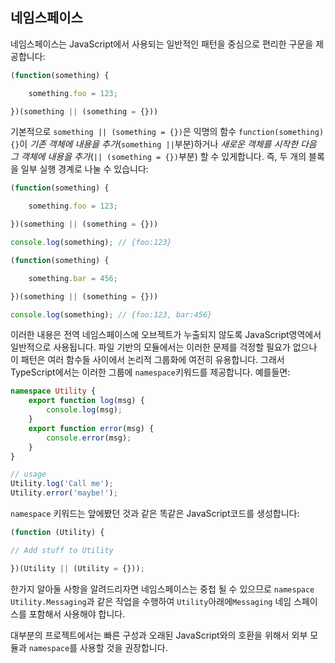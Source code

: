 ## 네임스페이스
네임스페이스는 JavaScript에서 사용되는 일반적인 패턴을 중심으로 편리한 구문을 제공합니다:

```ts
(function(something) {

    something.foo = 123;

})(something || (something = {}))
```

기본적으로 `something || (something = {})`은 익명의 함수 `function(something) {}`이 *기존 객체에 내용을 추가*(`something ||`부분)하거나 *새로운 객체를 시작한 다음 그 객체에 내용을 추가*(`|| (something = {})`부분) 할 수 있게합니다. 즉, 두 개의 블록을 일부 실행 경계로 나눌 수 있습니다:

```ts
(function(something) {

    something.foo = 123;

})(something || (something = {}))

console.log(something); // {foo:123}

(function(something) {

    something.bar = 456;

})(something || (something = {}))

console.log(something); // {foo:123, bar:456}

```

이러한 내용은 전역 네임스페이스에 오브젝트가 누출되지 않도록 JavaScript영역에서 일반적으로 사용됩니다. 파일 기반의 모듈에서는 이러한 문제를 걱정할 필요가 없으나 이 패턴은 여러 함수들 사이에서 논리적 그룹화에 여전히 유용합니다. 그래서 TypeScript에서는 이러한 그룹에 `namespace`키워드를 제공합니다. 예를들면:

```ts
namespace Utility {
    export function log(msg) {
        console.log(msg);
    }
    export function error(msg) {
        console.error(msg);
    }
}

// usage
Utility.log('Call me');
Utility.error('maybe!');
```

`namespace` 키워드는 앞에봤던 것과 같은 똑같은 JavaScript코드를 생성합니다:

```ts
(function (Utility) {

// Add stuff to Utility

})(Utility || (Utility = {}));
```

한가지 알아둘 사항을 알려드리자면 네임스페이스는 중첩 될 수 있으므로 `namespace Utility.Messaging`과 같은 작업을 수행하여 `Utility`아래에`Messaging` 네임 스페이스를 포함해서 사용해야 합니다.

대부분의 프로젝트에서는 빠른 구성과 오래된 JavaScript와의 호환을 위해서 외부 모듈과 `namespace`를 사용할 것을 권장합니다. 
